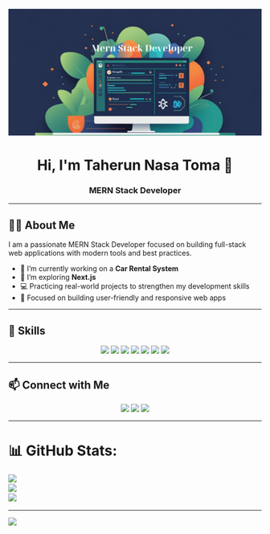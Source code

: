 
![Banner](MernStackDeveloper.png)







<h1 align="center">Hi, I'm Taherun Nasa Toma 👋</h1>
<h3 align="center">MERN Stack Developer</h3>

---

## 🙋‍♀️ About Me

I am a passionate MERN Stack Developer focused on building full-stack web applications with modern tools and best practices.

- 🔭 I’m currently working on a **Car Rental System**
- 🌱 I’m exploring **Next.js**
- 💻 Practicing real-world projects to strengthen my development skills
- 🎯 Focused on building user-friendly and responsive web apps

---

## 💼 Skills

<p align="center">
  <img src="https://img.shields.io/badge/HTML5-E34F26?style=for-the-badge&logo=html5&logoColor=white"/>
  <img src="https://img.shields.io/badge/CSS3-1572B6?style=for-the-badge&logo=css3&logoColor=white"/>
  <img src="https://img.shields.io/badge/JavaScript-F7DF1E?style=for-the-badge&logo=javascript&logoColor=black"/>
  <img src="https://img.shields.io/badge/React-20232A?style=for-the-badge&logo=react&logoColor=61DAFB"/>
  <img src="https://img.shields.io/badge/Node.js-339933?style=for-the-badge&logo=nodedotjs&logoColor=white"/>
  <img src="https://img.shields.io/badge/MongoDB-4EA94B?style=for-the-badge&logo=mongodb&logoColor=white"/>
  <img src="https://img.shields.io/badge/Express.js-000000?style=for-the-badge&logo=express&logoColor=white"/>
</p>

---

## 📫 Connect with Me

<p align="center">
  <a href="taheruntoma@gmail.com"><img src="https://img.shields.io/badge/Gmail-D14836?style=for-the-badge&logo=gmail&logoColor=white"/></a>
  <a href="" target="_blank"><img src="https://img.shields.io/badge/LinkedIn-0A66C2?style=for-the-badge&logo=linkedin&logoColor=white"/></a>
  <a href="https://github.com/taherunnasatoma" target="_blank"><img src="https://img.shields.io/badge/GitHub-333?style=for-the-badge&logo=github&logoColor=white"/></a>
</p>

---



# 📊 GitHub Stats:
![](https://github-readme-stats.vercel.app/api?username=taherunnasatoma&theme=dark&hide_border=false&include_all_commits=false&count_private=false)<br/>
![](https://nirzak-streak-stats.vercel.app/?user=taherunnasatoma&theme=dark&hide_border=false)<br/>
![](https://github-readme-stats.vercel.app/api/top-langs/?username=taherunnasatoma&theme=dark&hide_border=false&include_all_commits=false&count_private=false&layout=compact)

---
[![](https://visitcount.itsvg.in/api?id=taherunnasatoma&icon=0&color=0)](https://visitcount.itsvg.in)


